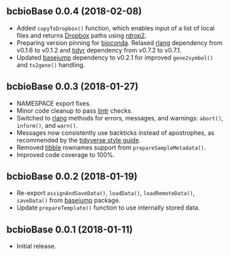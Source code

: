 ## bcbioBase 0.0.4 (2018-02-08)

- Added `copyToDropbox()` function, which enables input of a list of local files and returns [Dropbox][] paths using [rdrop2][].
- Preparing version pinning for [bioconda][]. Relaxed [rlang][] dependency from v0.1.6 to v0.1.2 and [tidyr][] dependency from v0.7.2 to v0.7.1.
- Updated [basejump][] dependency to v0.2.1 for improved `gene2symbol()` and `tx2gene()` handling.


## bcbioBase 0.0.3 (2018-01-27)

- NAMESPACE export fixes.
- Minor code cleanup to pass [lintr][] checks.
- Switched to [rlang][] methods for errors, messages, and warnings: `abort()`, `inform()`, and `warn()`.
- Messages now consistently use backticks instead of apostrophes, as recommended by the [tidyverse style guide][].
- Removed [tibble][] rownames support from `prepareSampleMetadata()`.
- Improved code coverage to 100%.


## bcbioBase 0.0.2 (2018-01-19)

- Re-export `assignAndSaveData()`, `loadData()`, `loadRemoteData()`, `saveData()` from [basejump][] package.
- Update `prepareTemplate()` function to use internally stored data.


## bcbioBase 0.0.1 (2018-01-11)

- Initial release.


[basejump]: http://steinbaugh.com/basejump
[bioconda]: https://bioconda.github.io
[Dropbox]: https://www.dropbox.com
[lintr]: https://github.com/jimhester/lintr
[rdrop2]: https://github.com/karthik/rdrop2
[rlang]: http://rlang.tidyverse.org
[tibble]: http://tibble.tidyverse.org
[tidyr]: http://tidyr.tidyverse.org
[tidyverse style guide]: http://style.tidyverse.org
